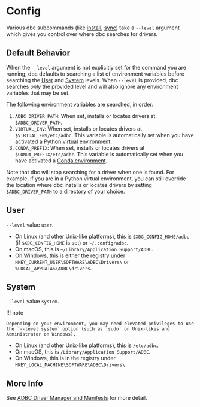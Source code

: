 <!-- Copyright (c) 2025 Columnar Technologies.  All rights reserved. -->

# Config

Various dbc subcommands (like [install](./cli#install), [sync](./cli/#sync)) take a `--level` argument which gives you control over where dbc searches for drivers.

## Default Behavior

When the `--level` argument is not explicitly set for the command you are running, dbc defaults to searching a list of environment variables before searching the [User](#user) and [System](#system) levels.
When `--level` is provided, dbc searches _only_ the provided level and will also ignore any environment variables that may be set.

The following environment variables are searched, in order:

1. `ADBC_DRIVER_PATH`: When set, installs or locates drivers at `$ADBC_DRIVER_PATH`.
2. `VIRTUAL_ENV`: When set, installs or locates drivers at `$VIRTUAL_ENV/etc/adbc`. This variable is automatically set when you have activated a [Python virtual environment](https://docs.python.org/3/tutorial/venv.html).
3. `CONDA_PREFIX`: When set, installs or locates drivers at `$CONDA_PREFIX/etc/adbc`. This variable is automatically set when you have activated a [Conda environment](https://docs.conda.io/projects/conda/en/latest/user-guide/concepts/environments.html).

Note that dbc will stop searching for a driver when one is found.
For example, if you are in a Python virtual environment, you can still override the location where dbc installs or locates drivers by setting `$ADBC_DRIVER_PATH` to a directory of your choice.

## User

`--level` value `user`.

- On Linux (and other Unix-like platforms), this is `$XDG_CONFIG_HOME/adbc` (if `$XDG_CONFIG_HOME` is set) or `~/.config/adbc`.
- On macOS, this is `~/Library/Application Support/ADBC`.
- On Windows, this is either the registry under `HKEY_CURRENT_USER\SOFTWARE\ADBC\Drivers\` or `%LOCAL_APPDATA%\ADBC\drivers`.

## System

`--level` value `system`.

!!! note

    Depending on your environment, you may need elevated privileges to use the `--level system` option (such as `sudo` on Unix-likes and Administrator on Windows).

- On Linux (and other Unix-like platforms), this is `/etc/adbc`.
- On macOS, this is `/Library/Application Support/ADBC`.
- On Windows, this is in the registry under `HKEY_LOCAL_MACHINE\SOFTWARE\ADBC\Drivers\`

## More Info

See [ADBC Driver Manager and Manifests](https://arrow.apache.org/adbc/main/format/driver_manifests.html) for more detail.

